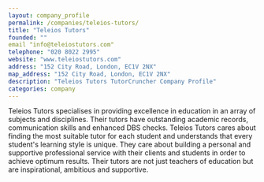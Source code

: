 ```yaml
---
layout: company_profile
permalink: /companies/teleios-tutors/
title: "Teleios Tutors"
founded: ""
email "info@teleiostutors.com"
telephone: "020 8022 2995"
website: "www.teleiostutors.com"
address: "152 City Road, London, EC1V 2NX"
map_address: "152 City Road, London, EC1V 2NX"
description: "Teleios Tutors TutorCruncher Company Profile"
categories: company
---
```

Teleios Tutors specialises in providing excellence in education in an array of subjects and disciplines. Their tutors have outstanding academic records, communication skills and enhanced DBS checks. Teleios Tutors cares about finding the most suitable tutor for each student and understands that every student's learning style is unique. They care about building a personal and supportive professional service with their clients and students in order to achieve optimum results. Their tutors are not just teachers of education but are inspirational, ambitious and supportive.